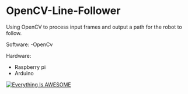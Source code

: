 # OpenCV-Line-Follower
Using OpenCV to process input frames and output a path for the robot to follow.

Software:
-OpenCv

Hardware:
- Raspberry pi
- Arduino


[![Everything Is AWESOME](https://github.com/AasaiAlangaram/OpenCV-Line-Follower/blob/master/Yellow%20Car%20Plate%20Automotive%20Business%20Card.png)](https://www.youtube.com/watch?v=vWrxlj9keN0 "Everything Is AWESOME")
